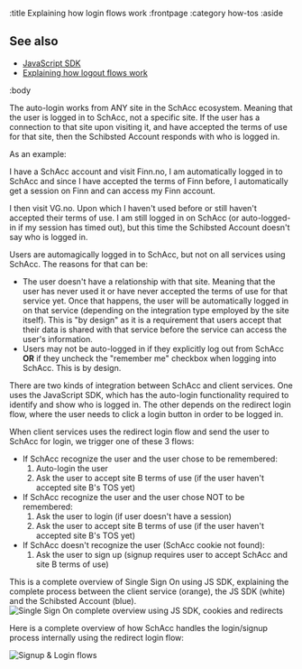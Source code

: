 :title Explaining how login flows work
:frontpage
:category how-tos
:aside

## See also

- [JavaScript SDK](/sdks/javascript/)
- [Explaining how logout flows work](/logout-flows/)

:body

The auto-login works from ANY site in the SchAcc ecosystem. Meaning that the user is logged in to SchAcc,
not a specific site. If the user has a connection to that site upon visiting it, and have accepted the
terms of use for that site, then the Schibsted Account responds with who is logged in.

As an example:
<div class="mod warning">
  <div class="bd">
    <p class="mhm">
      I have a SchAcc account and visit Finn.no, I am automatically logged in to SchAcc and since I have
      accepted the terms of Finn before, I automatically get a session on Finn and can access my Finn account.
    </p>
    <p class="mhm">
      I then visit VG.no. Upon which I haven't used before or still haven't accepted their terms of use.
      I am still logged in on SchAcc (or auto-logged-in if my session has timed out), but this time the
      Schibsted Account doesn't say who is logged in.
    </p>
  </div>
</div>

Users are automagically logged in to SchAcc, but not on all services using SchAcc.
The reasons for that can be:

* The user doesn't have a relationship with that site. Meaning that the user has never used it or have never
accepted the terms of use for that service yet. Once that happens, the user will be automatically logged in
on that service (depending on the integration type employed by the site itself). This is "by design" as it is
a requirement that users accept that their data is shared with that service before the service can access the
user's information.
* Users may not be auto-logged in if they explicitly log out from SchAcc **OR** if they uncheck the "remember me"
checkbox when logging into SchAcc. This is by design.

There are two kinds of integration between SchAcc and client services. One uses the JavaScript SDK, which has
the auto-login functionality required to identify and show who is logged in. The other depends on the redirect
login flow, where the user needs to click a login button in order to be logged in.

When client services uses the redirect login flow and send the user to SchAcc for login, we trigger one of these 3 flows:

* If SchAcc recognize the user and the user chose to be remembered:
    1. Auto-login the user
    2. Ask the user to accept site B terms of use (if the user haven't accepted site B's TOS yet)
* If SchAcc recognize the user and the user chose NOT to be remembered:
    1. Ask the user to login (if user doesn't have a session)
    2. Ask the user to accept site B terms of use (if the user haven't accepted site B's TOS yet)
* If SchAcc doesn't recognize the user (SchAcc cookie not found):
    1. Ask the user to sign up (signup requires user to accept SchAcc and site B terms of use)

This is a complete overview of Single Sign On using JS SDK, explaining the complete process between the client
service (orange), the JS SDK (white) and the Schibsted Account (blue).
![Single Sign On complete overview using JS SDK, cookies and redirects](/images/sso-usecases.png)

Here is a complete overview of how SchAcc handles the login/signup process internally using the redirect login flow:

![Signup & Login flows](/images/signup-login-flows.png)
